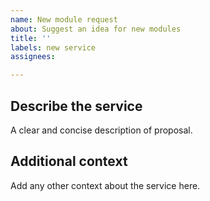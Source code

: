 ```yaml
---
name: New module request
about: Suggest an idea for new modules
title: ''
labels: new service
assignees: 

---
```


<!--
    Thank you for your contribution.
    
    Please include as much useful information as possible.
    And you can write template's contents in Korean also.
-->

## Describe the service
A clear and concise description of proposal.

## Additional context
Add any other context about the service here.
